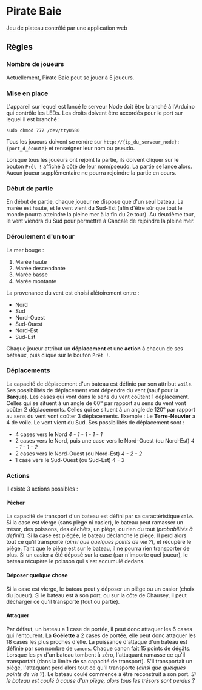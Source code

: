 # Pirate Baie

Jeu de plateau contrôlé par une application web

## Règles
### Nombre de joueurs
Actuellement, Pirate Baie peut se jouer à 5 joueurs.

### Mise en place
L'appareil sur lequel est lancé le serveur Node doit être branché à l'Arduino qui contrôle les LEDs. Les droits doivent être accordés pour le port sur lequel il est branché :
```
sudo chmod 777 /dev/ttyUSB0
```

Tous les joueurs doivent se rendre sur `http://{ip_du_serveur_node}:{port_d_écoute}` et renseigner leur nom ou pseudo.

Lorsque tous les joueurs ont rejoint la partie, ils doivent cliquer sur le bouton `Prêt !` affiché à côté de leur nom/pseudo. La partie se lance alors.
Aucun joueur supplémentaire ne pourra rejoindre la partie en cours.

### Début de partie
En début de partie, chaque joueur ne dispose que d'un seul bateau. La marée est haute, et le vent vient du Sud-Est (afin d'être sûr que tout le monde pourra atteindre la pleine mer à la fin du 2e tour). Au deuxième tour, le vent viendra du Sud pour permettre à Cancale de rejoindre la pleine mer.

### Déroulement d'un tour
La mer bouge :
1. Marée haute
2. Marée descendante
3. Marée basse
4. Marée montante

La provenance du vent est choisi alétoirement entre :
* Nord
* Sud
* Nord-Ouest
* Sud-Ouest
* Nord-Est
* Sud-Est

Chaque joueur attribut un **déplacement** et une **action** à chacun de ses bateaux, puis clique sur le bouton `Prêt !`.

### Déplacements
La capacité de déplacement d'un bateau est définie par son attribut `voile`. Ses possibilités de déplacement vont dépendre du vent (sauf pour la **Barque**). Les cases qui vont dans le sens du vent coûtent 1 déplacement. Celles qui se situent à un angle de 60° par rapport au sens du vent vont coûter 2 déplacements. Celles qui se situent à un angle de 120° par rapport au sens du vent vont coûter 3 déplacements. Exemple :
Le **Terre-Neuvier** a 4 de voile. Le vent vient du Sud. Ses possibilités de déplacement sont :
* 4 cases vers le Nord _4 - 1 - 1 - 1 - 1_
* 2 cases vers le Nord, puis une case vers le Nord-Ouest (ou Nord-Est) _4 - 1 - 1 - 2_
* 2 cases vers le Nord-Ouest (ou Nord-Est) _4 - 2 - 2_
* 1 case vers le Sud-Ouest (ou Sud-Est) _4 - 3_

### Actions
Il existe 3 actions possibles :

#### Pêcher
La capacité de transport d'un bateau est défini par sa caractéristique `cale`.
Si la case est vierge (sans piège ni casier), le bateau peut ramasser un trésor, des poissons, des déchêts, un piège, ou rien du tout (_probabilités à définir_).
Si la case est piégée, le bateau déclanche le piège. Il perd alors tout ce qu'il transporte (_ainsi que quelques points de vie ?_), et récupère le piège. Tant que le piège est sur le bateau, il ne pourra rien transporter de plus.
Si un casier a été déposé sur la case (par n'importe quel joueur), le bateau récupère le poisson qui s'est accumulé dedans.

#### Déposer quelque chose
Si la case est vierge, le bateau peut y déposer un piège ou un casier (choix du joueur).
Si le bateau est à son port, ou sur la côte de Chausey, il peut décharger ce qu'il transporte (tout ou partie).

#### Attaquer
Par défaut, un bateau a 1 case de portée, il peut donc attaquer les 6 cases qui l'entourent. La **Goélette** a 2 cases de portée, elle peut donc attaquer les 18 cases les plus proches d'elle.
La puissance d'attaque d'un bateau est définie par son nombre de `canons`. Chaque canon fait 15 points de dégâts. Lorsque les `pv` d'un bateau tombent à zéro, l'attaquant ramasse ce qu'il transportait (dans la limite de sa capacité de transport). S'il transportait un piège, l'attaquant perd alors tout ce qu'il transporte (_ainsi que quelques points de vie ?_). Le bateau coulé commence à être reconstruit à son port.
_Si le bateau est coulé à cause d'un piège, alors tous les trésors sont perdus ?_
